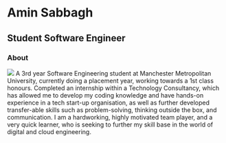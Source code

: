 # Amin Sabbagh
## Student Software Engineer
### About
![](https://visitor-badge.glitch.me/badge?page_id=71517831&left_color=purple&right_color=red)
A 3rd year Software Engineering student at Manchester Metropolitan University, currently doing a placement year, working towards a 1st class honours. Completed an internship within a Technology Consultancy, which has allowed me to develop my coding knowledge and have hands-on experience in a tech start-up organisation, as well as further developed transfer-able skills such as problem-solving, thinking outside the box, and communication. I am a hardworking, highly motivated team player, and a very quick learner, who is seeking to further my skill base in the world of digital and cloud engineering.

<!---
Amin-Sabbagh/Amin-Sabbagh is a ✨ special ✨ repository because its `README.md` (this file) appears on your GitHub profile.
You can click the Preview link to take a look at your changes.
--->
